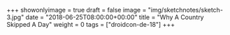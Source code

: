 +++
showonlyimage = true
draft = false
image = "img/sketchnotes/sketch-3.jpg"
date = "2018-06-25T08:00:00+00:00"
title = "Why A Country Skipped A Day"
weight = 0 
tags = ["droidcon-de-18"]
+++

